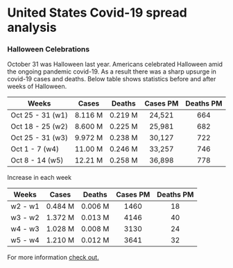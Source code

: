 # United States Covid-19 spread analysis



### Halloween Celebrations

October 31 was Halloween last year. Americans celebrated Halloween amid the ongoing pandemic covid-19. As a result there was a sharp upsurge in covid-19 cases and deaths. Below table shows statistics before and after weeks of Halloween.

|      Weeks       |   Cases    |   Deaths   |  Cases PM  |  Deaths PM  |
| -----------------|:----------:|:----------:|:----------:|:-----------:|
| Oct 25 - 31 (w1) |   8.116 M  |   0.219 M  |   24,521   |     664     |  
| Oct 18 - 25 (w2) |   8.600 M  |   0.225 M  |   25,981   |     682     |  
| Oct 25 - 31 (w3) |   9.972 M  |   0.238 M  |   30,127   |     722     |  
| Oct 1 - 7   (w4) |   11.00 M  |   0.246 M  |   33,257   |     746     |  
| Oct 8 - 14  (w5) |   12.21 M  |   0.258 M  |   36,898   |     778     |  

Increase in each week

|      Weeks       |   Cases    |   Deaths   |  Cases PM  |  Deaths PM  |
| -----------------|:----------:|:----------:|:----------:|:-----------:|
|     w2 - w1      |   0.484 M  |   0.006 M  |    1460    |     18      |  
|     w3 - w2      |   1.372 M  |   0.013 M  |    4146    |     40      |  
|     w4 - w3      |   1.028 M  |   0.008 M  |    3130    |     24      |  
|     w5 - w4      |   1.210 M  |   0.012 M  |    3641    |     32      |  

For more information [check out.](https://abcnews.go.com/Health/halloween-gatherings-cited-authorities-leading-covid-19-outbreaks/story?id=74195085)
